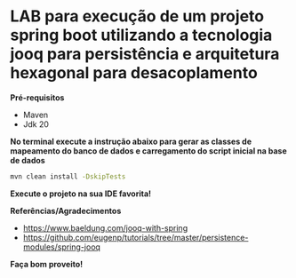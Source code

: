 LAB para execução de um projeto spring boot utilizando a tecnologia jooq para persistência e arquitetura hexagonal para desacoplamento
============================

**Pré-requisitos**

- Maven
- Jdk 20

**No terminal execute a instrução abaixo para gerar as classes de mapeamento do banco de dados e carregamento do script
inicial na base de dados**

```bash
mvn clean install -DskipTests
```

**Execute o projeto na sua IDE favorita!**

**Referências/Agradecimentos**

- https://www.baeldung.com/jooq-with-spring
- https://github.com/eugenp/tutorials/tree/master/persistence-modules/spring-jooq

**Faça bom proveito!**

